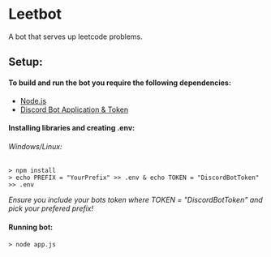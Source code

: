 # Leetbot
A bot that serves up leetcode problems.
## Setup:
#### To build and run the bot you require the following dependencies:
* [Node.js](https://nodejs.org/en/)
* [Discord Bot Application & Token](https://discordjs.guide/preparations/setting-up-a-bot-application.html)

#### Installing libraries and creating .env:
###### Windows/Linux:
```
> npm install
> echo PREFIX = "YourPrefix" >> .env & echo TOKEN = "DiscordBotToken" >> .env
```
_Ensure you include your bots token where TOKEN = "DiscordBotToken" and pick your prefered prefix!_

#### Running bot:
```
> node app.js
```
